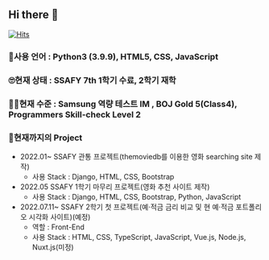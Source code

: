 ## Hi there 👋

<!--
**Jake-Lee-SK/Jake-Lee-SK** is a ✨ _special_ ✨ repository because its `README.md` (this file) appears on your GitHub profile.

Here are some ideas to get you started:

- 🔭 I’m currently working on ...
- 🌱 I’m currently learning ...
- 👯 I’m looking to collaborate on ...
- 🤔 I’m looking for help with ...
- 💬 Ask me about ...
- 📫 How to reach me: ...
- 😄 Pronouns: ...
- ⚡ Fun fact: ...
-->

[![Hits](https://hits.seeyoufarm.com/api/count/incr/badge.svg?url=https%3A%2F%2Fgithub.com%2FJake-Lee-SK%2FJake-Lee-SK&count_bg=%236959B7&title_bg=%23A10A0A&icon=python.svg&icon_color=%23FFFFFF&title=hits&edge_flat=false)](https://hits.seeyoufarm.com)

### 🌱사용 언어 : Python3 (3.9.9), HTML5, CSS, JavaScript

### 🙄현재 상태 : SSAFY 7th 1학기 수료, 2학기 재학

### 🙋‍♂️현재 수준 : Samsung 역량 테스트 IM , BOJ Gold 5(Class4), Programmers Skill-check Level 2

### 🏏현재까지의 Project

- 2022.01~ SSAFY 관통 프로젝트(themoviedb를 이용한 영화 searching site 제작)
  - 사용 Stack : Django, HTML, CSS, Bootstrap
- 2022.05 SSAFY 1학기 마무리 프로젝트(영화 추천 사이트 제작)
  - 사용 Stack : Django, HTML, CSS, Bootstrap, Python, JavaScript
- 2022.07.11~ SSAFY 2학기 첫 프로젝트(예·적금 금리 비교 및 현 예·적금 포트폴리오 시각화 사이트)(예정)
  - 역할 : Front-End
  - 사용 Stack : HTML, CSS, TypeScript, JavaScript, Vue.js, Node.js, Nuxt.js(미정)
